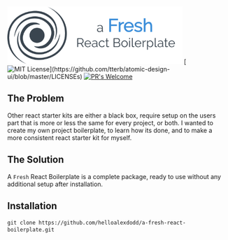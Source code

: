 ![A fresh react boilerplate](./src/assets/logo.png)
[![MIT License](https://img.shields.io/apm/l/atomic-design-ui.svg?)](https://github.com/tterb/atomic-design-ui/blob/master/LICENSEs)
[![PR's Welcome](https://img.shields.io/badge/PRs-welcome-brightgreen.svg?style=flat)](http://makeapullrequest.com)  

## The Problem
Other react starter kits are either a black box, require setup on the users part that is more or less the same for every project, or both. I wanted to create my own project boilerplate, to learn how its done, and to make a more consistent react starter kit for myself.

## The Solution
A `Fresh` React Boilerplate is a complete package, ready to use without any additional setup after installation.

## Installation

```
git clone https://github.com/helloalexdodd/a-fresh-react-boilerplate.git
```